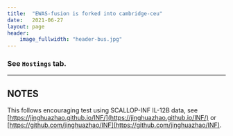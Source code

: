 ```yaml
---
title:  "EWAS-fusion is forked into cambridge-ceu"
date:   2021-06-27
layout: page
header:
    image_fullwidth: "header-bus.jpg"
---
```


### See `Hostings` tab.

<!--more-->

---

## NOTES

This follows encouraging test using SCALLOP-INF IL-12B data, see [https://jinghuazhao.github.io/INF/](https://jinghuazhao.github.io/INF/) or [https://github.com/jinghuazhao/INF](https://github.com/jinghuazhao/INF).
